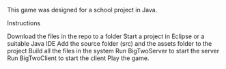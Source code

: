 This game was designed for a school project in Java.

Instructions

Download the files in the repo to a folder
Start a project in Eclipse or a suitable Java IDE
Add the source folder (src) and the assets folder to the project
Build all the files in the system
Run BigTwoServer to start the server
Run BigTwoClient to start the client
Play the game.
